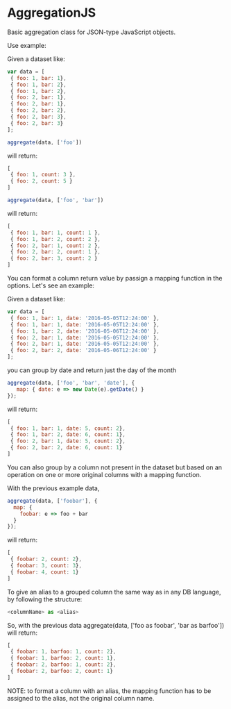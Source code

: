 # AggregationJS

Basic aggregation class for JSON-type JavaScript objects.

Use example:

Given a dataset like:

```javascript
var data = [
 { foo: 1, bar: 1},
 { foo: 1, bar: 2},
 { foo: 1, bar: 2},
 { foo: 2, bar: 1},
 { foo: 2, bar: 1},
 { foo: 2, bar: 2},
 { foo: 2, bar: 3},
 { foo: 2, bar: 3}
];
```

```javascript
aggregate(data, ['foo']) 
```

will return:

```javascript
[
 { foo: 1, count: 3 },
 { foo: 2, count: 5 }
]
```

```javascript
aggregate(data, ['foo', 'bar']) 
```

will return:

```javascript
[
 { foo: 1, bar: 1, count: 1 },
 { foo: 1, bar: 2, count: 2 },
 { foo: 2, bar: 1, count: 2 },
 { foo: 2, bar: 2, count: 1 },
 { foo: 2, bar: 3, count: 2 }
]
```

You can format a column return value by passign a mapping function
in the options. Let's see an example:

Given a dataset like:

```javascript
var data = [
 { foo: 1, bar: 1, date: '2016-05-05T12:24:00' },
 { foo: 1, bar: 1, date: '2016-05-05T12:24:00' },
 { foo: 1, bar: 2, date: '2016-05-06T12:24:00' },
 { foo: 2, bar: 1, date: '2016-05-05T12:24:00' },
 { foo: 2, bar: 1, date: '2016-05-05T12:24:00' },
 { foo: 2, bar: 2, date: '2016-05-06T12:24:00' }
];
```

you can group by date and return just the day of the month

```javascript
aggregate(data, ['foo', 'bar', 'date'], { 
   map: { date: e => new Date(e).getDate() } 
});
```

will return:

```javascript
[
 { foo: 1, bar: 1, date: 5, count: 2},
 { foo: 1, bar: 2, date: 6, count: 1},
 { foo: 2, bar: 1, date: 5, count: 2},
 { foo: 2, bar: 2, date: 6, count: 1}
]
```

You can also group by a column not present in the dataset but based on
an operation on one or more original columns with a mapping function.
 
With the previous example data,

```javascript
aggregate(data, ['foobar'], {
  map: { 
    foobar: e => foo + bar
  }
});
```

will return:

```javascript
[
 { foobar: 2, count: 2},
 { foobar: 3, count: 3},
 { foobar: 4, count: 1}
]
```

To give an alias to a grouped column the same way as in any DB language, by
following the structure:

```javascript
<columnName> as <alias>
```

So, with the previous data
aggregate(data, ['foo as foobar', 'bar as barfoo'])
will return:

```javascript
[
 { foobar: 1, barfoo: 1, count: 2},
 { foobar: 1, barfoo: 2, count: 1},
 { foobar: 2, barfoo: 1, count: 2},
 { foobar: 2, barfoo: 2, count: 1}
]
```

NOTE: to format a column with an alias, the mapping function has to be
assigned to the alias, not the original column name.

